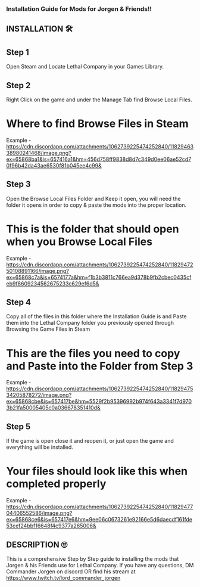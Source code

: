  ### Installation Guide for Mods for Jorgen & Friends!! ###

## INSTALLATION 🛠 ##
## Step 1
Open Steam and Locate Lethal Company in your Games Library. 


## Step 2
Right Click on the game and under the Manage Tab find Browse Local Files. 

# Where to find Browse Files in Steam
Example - https://cdn.discordapp.com/attachments/1062739225474252840/1182946338980241468/image.png?ex=65868ba1&is=657416a1&hm=456d758ff9838d8d7c349d0ee06ae52cd70f96b42da43ae6530f81b045ee4c99&

## Step 3
Open the Browse Local Files Folder and Keep it open, you will need the folder it opens in order to copy & paste the mods into the proper location. 

# This is the folder that should open when you Browse Local Files
Example - https://cdn.discordapp.com/attachments/1062739225474252840/1182947250108891166/image.png?ex=65868c7a&is=6574177a&hm=f1b3b3811c766ea9d378b9fb2cbec0435cfeb9f8609234562675233c629ef6d5&

## Step 4
Copy all of the files in this folder where the Installation Guide is and Paste them into the Lethal Company folder you previously opened through Browsing the Game Files in Steam

# This are the files you need to copy and Paste into the Folder from Step 3
Example - https://cdn.discordapp.com/attachments/1062739225474252840/1182947534205878272/image.png?ex=65868cbe&is=657417be&hm=5529f2b95396992b974f643a3341f7d9703b21fa50005405c0a036678351410d&

## Step 5
If the game is open close it and reopen it, or just open the game and everything will be installed.

# Your files should look like this when completed properly
Example - https://cdn.discordapp.com/attachments/1062739225474252840/1182947704406552586/image.png?ex=65868ce6&is=657417e6&hm=9ee06c0673261e92166e5d6daecdf161fde53cef24bbf16648f4c9377a265006&

## DESCRIPTION 🙄
This is a comprehensive Step by Step guide to installing the mods that Jorgen & his Friends use for Lethal Company. If you have any questions, DM Commander Jorgen on discord OR find his stream at https://www.twitch.tv/lord_commander_jorgen
